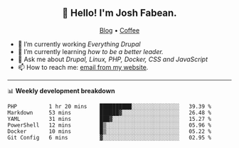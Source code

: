 <h2 align="center">👋 Hello! I'm Josh Fabean.</h2>
<p align="center">
  <a href="https://joshfabean.com">Blog</a> •
  <a href="https://www.buymeacoffee.com/LSxne6Yr4">Coffee</a>
</p>

- 🔭 I’m currently working *Everything Drupal*
- 🌱 I’m currently learning *how to be a better leader.*
- 💬 Ask me about *Drupal, Linux, PHP, Docker, CSS and JavaScript*
- 📫 How to reach me: [email from my website](https://joshfabean.com).

-------

📊 **Weekly development breakdown**
<!--START_SECTION:waka-->

```text
PHP          1 hr 20 mins    ██████████░░░░░░░░░░░░░░░   39.39 %
Markdown     53 mins         ██████▓░░░░░░░░░░░░░░░░░░   26.48 %
YAML         31 mins         ███▓░░░░░░░░░░░░░░░░░░░░░   15.27 %
PowerShell   12 mins         █▒░░░░░░░░░░░░░░░░░░░░░░░   05.96 %
Docker       10 mins         █▒░░░░░░░░░░░░░░░░░░░░░░░   05.22 %
Git Config   6 mins          ▓░░░░░░░░░░░░░░░░░░░░░░░░   02.95 %
```

<!--END_SECTION:waka-->

<!--
**fabean/fabean** is a ✨ _special_ ✨ repository because its `README.md` (this file) appears on your GitHub profile.

Here are some ideas to get you started:

- 🔭 I’m currently working on ...
- 🌱 I’m currently learning ...
- 👯 I’m looking to collaborate on ...
- 🤔 I’m looking for help with ...
- 💬 Ask me about ...
- 📫 How to reach me: ...
- 😄 Pronouns: ...
- ⚡ Fun fact: ...
-->
